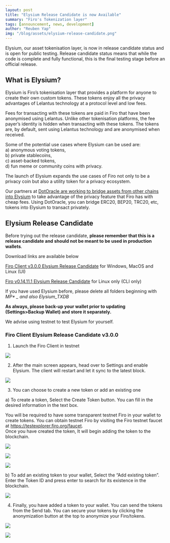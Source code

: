 ```yaml
---
layout: post
title: "Elysium Release Candidate is now Available"
summary: "Firo's Tokenization layer"
tags: [announcement, news, development]
author: "Reuben Yap"
img: "/blog/assets/elysium-release-candidate.png"
---
```

Elysium, our asset tokenisation layer, is now in release candidate status and is open for public testing. Release candidate status means that while the code is complete and fully functional, this is the final testing stage before an official release.

## What is Elysium?

Elysium is Firo’s tokenisation layer that provides a platform for anyone to create their own custom tokens. These tokens enjoy all the privacy advantages of Lelantus technology at a protocol level and low fees.  

Fees for transacting with these tokens are paid in Firo that have been anonymised using Lelantus. Unlike other tokenisation platforms, the fee payer’s identity is hidden when transacting with these tokens. The tokens are, by default, sent using Lelantus technology and are anonymised when received.  

Some of the potential use cases where Elysium can be used are:  
a) anonymous voting tokens,  
b) private stablecoins,  
c) asset-backed tokens,  
d) fun meme or community coins with privacy.  

The launch of Elysium expands the use cases of Firo not only to be a privacy coin but also a utility token for a privacy ecosystem.

Our partners at [DotOracle are working to bridge assets from other chains into Elysium](https://firo.org/2022/01/18/dotoracle-partnership.html) to take advantage of the privacy feature that Firo has with cheap fees. Using DotOracle, you can bridge ERC20, BEP20, TRC20, etc, tokens into Elysium to transact privately.


## Elysium Release Candidate

Before trying out the release candidate, **please remember that this is a release candidate and should not be meant to be used in production wallets**.  

Download links are available below

[Firo Client v3.0.0 Elysium Release Candidate](https://github.com/firoorg/firo-client/releases/tag/v3.0.0-elysium-rc) for Windows, MacOS and Linux (UI)

[Firo v0.14.11.1 Elysium Release Candidate](https://github.com/firoorg/firo/releases/tag/v0.14.11.1-elysium-rc) for Linux only (CLI only)

If you have used Elysium before, please delete all folders beginning with *MP\* _ and also Elysium_TXDB*

**As always, please back-up your wallet prior to updating (Settings>Backup Wallet) and store it separately.**

We advise using testnet to test Elysium for yourself.

### Firo Client Elysium Release Candidate v3.0.0  

1) Launch the Firo Client in testnet

![](/blog/assets//elysium-post/Elysium1.jpg)

2) After the main screen appears, head over to Settings and enable Elysium. The client will restart and let it sync to the latest block.

![](/blog/assets//elysium-post/Elysium2.jpg)

3) You can choose to create a new token or add an existing one
	
a) To create a token, Select the Create Token button. You can fill in the desired information in the text box. 
		
You will be required to have some transparent testnet Firo in your wallet to create tokens. You can obtain testnet Firo by visiting the Firo testnet faucet at https://testexplorer.firo.org/faucet.  
Once you have created the token, It will begin adding the token to the blockchain. 

![](/blog/assets//elysium-post/Elysium3.jpg)

![](/blog/assets//elysium-post/Elysium4.jpg)

![](/blog/assets//elysium-post/Elysium5.jpg)  

b) To add an existing token to your wallet, Select the “Add existing token”. Enter the Token ID and press enter to search for its existence in the blockchain.  

![](/blog/assets//elysium-post/Elysium6.jpg)

4) Finally, you have added a token to your wallet. You can send the tokens from the Send tab. You can secure your tokens by clicking the anonymization button at the top to anonymize your Firo/tokens.  

![](/blog/assets//elysium-post/Elysium7.jpg)

![](/blog/assets//elysium-post/Elysium8.jpg)
